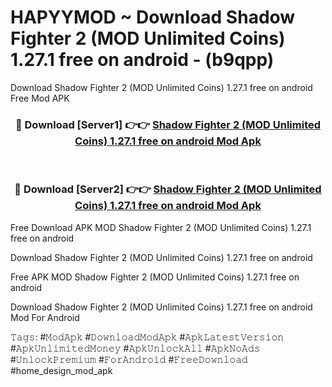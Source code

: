 # HAPYYMOD ~ Download Shadow Fighter 2 (MOD Unlimited Coins) 1.27.1 free on android - (b9qpp)
Download Shadow Fighter 2 (MOD Unlimited Coins) 1.27.1 free on android Free Mod APK

<div align="center">
<h3>🔴 Download [Server1] 👉👉 <a href="https://apk-comot.site?title=Shadow_Fighter_2_(MOD_Unlimited_Coins)_1.27.1_free_on_android">Shadow Fighter 2 (MOD Unlimited Coins) 1.27.1 free on android Mod Apk</a></h3><br>

<h3>🔴 Download [Server2] 👉👉 <a href="https://apk-comot.site?title=Shadow_Fighter_2_(MOD_Unlimited_Coins)_1.27.1_free_on_android">Shadow Fighter 2 (MOD Unlimited Coins) 1.27.1 free on android Mod Apk</a></h3>
</div>


Free Download APK MOD Shadow Fighter 2 (MOD Unlimited Coins) 1.27.1 free on android

Download Shadow Fighter 2 (MOD Unlimited Coins) 1.27.1 free on android 

Free APK MOD Shadow Fighter 2 (MOD Unlimited Coins) 1.27.1 free on android 

Download Shadow Fighter 2 (MOD Unlimited Coins) 1.27.1 free on android Mod For Android

𝚃𝚊𝚐𝚜: #𝙼𝚘𝚍𝙰𝚙𝚔 #𝙳𝚘𝚠𝚗𝚕𝚘𝚊𝚍𝙼𝚘𝚍𝙰𝚙𝚔 #𝙰𝚙𝚔𝙻𝚊𝚝𝚎𝚜𝚝𝚅𝚎𝚛𝚜𝚒𝚘𝚗 #𝙰𝚙𝚔𝚄𝚗𝚕𝚒𝚖𝚒𝚝𝚎𝚍𝙼𝚘𝚗𝚎𝚢 #𝙰𝚙𝚔𝚄𝚗𝚕𝚘𝚌𝚔𝙰𝚕𝚕 #𝙰𝚙𝚔𝙽𝚘𝙰𝚍𝚜 #𝚄𝚗𝚕𝚘𝚌𝚔𝙿𝚛𝚎𝚖𝚒𝚞𝚖 #𝙵𝚘𝚛𝙰𝚗𝚍𝚛𝚘𝚒𝚍 #𝙵𝚛𝚎𝚎𝙳𝚘𝚠𝚗𝚕𝚘𝚊𝚍 #home_design_mod_apk